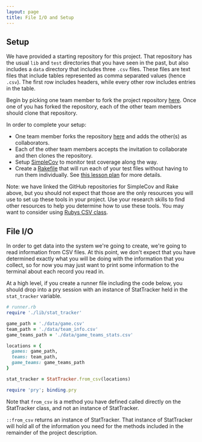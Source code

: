 ```yaml
---
layout: page
title: File I/O and Setup
---
```


## Setup

We have provided a starting repository for this project. That repository has the usual `lib` and `test` directories that you have seen in the past, but also includes a `data` directory that includes three `.csv` files. These files are text files that include tables represented as comma separated values (hence `.csv`). The first row includes headers, while every other row includes entries in the table.

Begin by picking one team member to fork the project repository [here](https://github.com/turingschool-examples/stat_tracker).
Once one of you has forked the repository, each of the other team members should clone that repository.

In order to complete your setup:

* One team member forks the repository [here](https://github.com/turingschool-examples/stat_tracker) and adds the other(s) as collaborators.
* Each of the other team members accepts the invitation to collaborate and then clones the repository.
* Setup [SimpleCov](https://github.com/colszowka/simplecov) to monitor test coverage along the way.
* Create a [Rakefile](https://github.com/ruby/rake) that will run each of your test files without having to run them individually. See [this lesson plan](http://backend.turing.io/module1/lessons/project_etiquette) for more details.

Note: we have linked the GitHub repositories for SimpleCov and Rake above, but you should not expect that those are the only resources you will use to set up these tools in your project. Use your research skills to find other resources to help you determine how to use these tools. You may want to consider using [Rubys CSV class](https://ruby-doc.org/stdlib-2.0.0/libdoc/csv/rdoc/CSV.html).

## File I/O

In order to get data into the system we're going to create, we're going to read information from CSV files. At this point, we don't expect that you have determined exactly what you will be doing with the information that you collect, so for now you may just want to print some information to the terminal about each record you read in.

At a high level, if you create a runner file including the code below, you should drop into a pry session with an instance of StatTracker held in the `stat_tracker` variable.

```ruby
# runner.rb
require './lib/stat_tracker'

game_path = './data/game.csv'
team_path = './data/team_info.csv'
game_teams_path = './data/game_teams_stats.csv'

locations = {
  games: game_path,
  teams: team_path,
  game_teams: game_teams_path
}

stat_tracker = StatTracker.from_csv(locations)

require 'pry'; binding.pry
```

Note that `from_csv` is a method you have defined called directly on the StatTracker class, and not an instance of StatTracker.

`::from_csv` returns an instance of StatTracker. That instance of StatTracker will hold all of the information you need for the methods included in the remainder of the project description.
